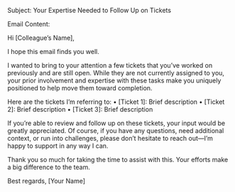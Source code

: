 Subject: Your Expertise Needed to Follow Up on Tickets

Email Content:

Hi [Colleague’s Name],

I hope this email finds you well.

I wanted to bring to your attention a few tickets that you’ve worked on previously and are still open. While they are not currently assigned to you, your prior involvement and expertise with these tasks make you uniquely positioned to help move them toward completion.

Here are the tickets I’m referring to:
	•	[Ticket 1]: Brief description
	•	[Ticket 2]: Brief description
	•	[Ticket 3]: Brief description

If you’re able to review and follow up on these tickets, your input would be greatly appreciated. Of course, if you have any questions, need additional context, or run into challenges, please don’t hesitate to reach out—I’m happy to support in any way I can.

Thank you so much for taking the time to assist with this. Your efforts make a big difference to the team.

Best regards,
[Your Name]